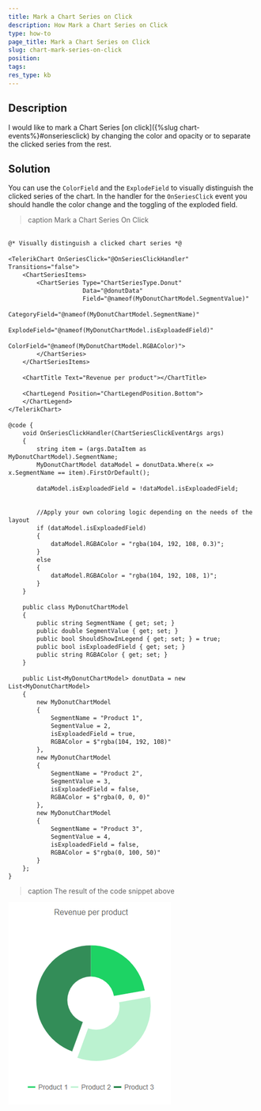 ```yaml
---
title: Mark a Chart Series on Click
description: How Mark a Chart Series on Click
type: how-to
page_title: Mark a Chart Series on Click
slug: chart-mark-series-on-click
position:
tags:
res_type: kb
---
```



## Description

I would like to mark a Chart Series [on click]({%slug chart-events%}#onseriesclick) by changing the color and opacity or to separate the clicked series from the rest. 


## Solution

You can use the `ColorField` and the `ExplodeField` to visually distinguish the clicked series of the chart. In the handler for the `OnSeriesClick` event you should handle the color change and the toggling of the exploded field.

>caption Mark a Chart Series On Click

````CSHTML

@* Visually distinguish a clicked chart series *@

<TelerikChart OnSeriesClick="@OnSeriesClickHandler" Transitions="false">
    <ChartSeriesItems>
        <ChartSeries Type="ChartSeriesType.Donut"
                     Data="@donutData"
                     Field="@nameof(MyDonutChartModel.SegmentValue)"
                     CategoryField="@nameof(MyDonutChartModel.SegmentName)"
                     ExplodeField="@nameof(MyDonutChartModel.isExploadedField)"
                     ColorField="@nameof(MyDonutChartModel.RGBAColor)">
        </ChartSeries>
    </ChartSeriesItems>

    <ChartTitle Text="Revenue per product"></ChartTitle>

    <ChartLegend Position="ChartLegendPosition.Bottom">
    </ChartLegend>
</TelerikChart>

@code {
    void OnSeriesClickHandler(ChartSeriesClickEventArgs args)
    {
        string item = (args.DataItem as MyDonutChartModel).SegmentName;
        MyDonutChartModel dataModel = donutData.Where(x => x.SegmentName == item).FirstOrDefault();

        dataModel.isExploadedField = !dataModel.isExploadedField;


        //Apply your own coloring logic depending on the needs of the layout
        if (dataModel.isExploadedField)
        {
            dataModel.RGBAColor = "rgba(104, 192, 108, 0.3)";
        }
        else
        {
            dataModel.RGBAColor = "rgba(104, 192, 108, 1)";
        }
    }

    public class MyDonutChartModel
    {
        public string SegmentName { get; set; }
        public double SegmentValue { get; set; }
        public bool ShouldShowInLegend { get; set; } = true;
        public bool isExploadedField { get; set; }
        public string RGBAColor { get; set; }
    }

    public List<MyDonutChartModel> donutData = new List<MyDonutChartModel>
    {
        new MyDonutChartModel
        {
            SegmentName = "Product 1",
            SegmentValue = 2,
            isExploadedField = true,
            RGBAColor = $"rgba(104, 192, 108)"
        },
        new MyDonutChartModel
        {
            SegmentName = "Product 2",
            SegmentValue = 3,
            isExploadedField = false,
            RGBAColor = $"rgba(0, 0, 0)"
        },
        new MyDonutChartModel
        {
            SegmentName = "Product 3",
            SegmentValue = 4,
            isExploadedField = false,
            RGBAColor = $"rgba(0, 100, 50)"
        }
    };
}

````

>caption The result of the code snippet above

![chart-marked-series](images/chart-marked-series-on-click.png)
